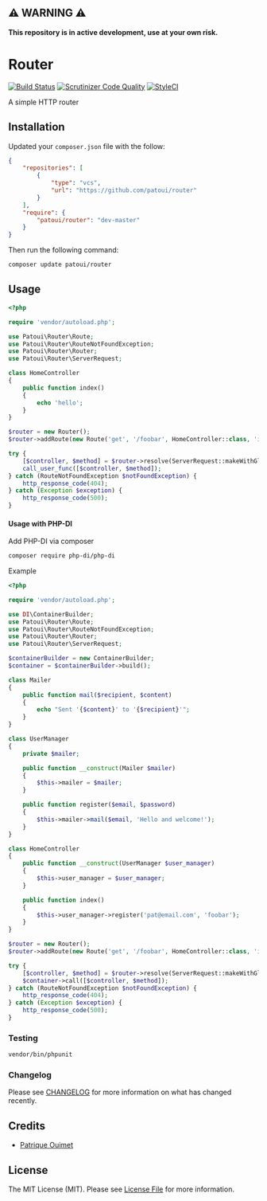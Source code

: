 ## ⚠️ WARNING ⚠️

**This repository is in active development, use at your own risk.**

# Router

[![Build Status](https://img.shields.io/travis/patoui/router/master.svg?style=flat-square)](https://travis-ci.org/patoui/router)
[![Scrutinizer Code Quality](https://scrutinizer-ci.com/g/patoui/router/badges/quality-score.png?b=master)](https://scrutinizer-ci.com/g/patoui/router/?branch=master)
[![StyleCI](https://github.styleci.io/repos/222272762/shield?branch=master)](https://github.styleci.io/repos/222272762)


A simple HTTP router

## Installation

Updated your `composer.json` file with the follow:

```json
{
    "repositories": [
        {
            "type": "vcs",
            "url": "https://github.com/patoui/router"
        }
    ],
    "require": {
        "patoui/router": "dev-master"
    }
}
```

Then run the following command:

```bash
composer update patoui/router
```

## Usage

```php
<?php

require 'vendor/autoload.php';

use Patoui\Router\Route;
use Patoui\Router\RouteNotFoundException;
use Patoui\Router\Router;
use Patoui\Router\ServerRequest;

class HomeController
{
    public function index()
    {
        echo 'hello';
    }
}

$router = new Router();
$router->addRoute(new Route('get', '/foobar', HomeController::class, 'index'));

try {
    [$controller, $method] = $router->resolve(ServerRequest::makeWithGlobals());
    call_user_func([$controller, $method]);
} catch (RouteNotFoundException $notFoundException) {
    http_response_code(404);
} catch (Exception $exception) {
    http_response_code(500);
}
```

#### Usage with PHP-DI

Add PHP-DI via composer

```bash
composer require php-di/php-di
```

Example
```php
<?php

require 'vendor/autoload.php';

use DI\ContainerBuilder;
use Patoui\Router\Route;
use Patoui\Router\RouteNotFoundException;
use Patoui\Router\Router;
use Patoui\Router\ServerRequest;

$containerBuilder = new ContainerBuilder;
$container = $containerBuilder->build();

class Mailer
{
    public function mail($recipient, $content)
    {
        echo "Sent '{$content}' to '{$recipient}'";
    }
}

class UserManager
{
    private $mailer;

    public function __construct(Mailer $mailer)
    {
        $this->mailer = $mailer;
    }

    public function register($email, $password)
    {
        $this->mailer->mail($email, 'Hello and welcome!');
    }
}

class HomeController
{
    public function __construct(UserManager $user_manager)
    {
        $this->user_manager = $user_manager;
    }

    public function index()
    {
        $this->user_manager->register('pat@email.com', 'foobar');
    }
}

$router = new Router();
$router->addRoute(new Route('get', '/foobar', HomeController::class, 'index'));

try {
    [$controller, $method] = $router->resolve(ServerRequest::makeWithGlobals());
    $container->call([$controller, $method]);
} catch (RouteNotFoundException $notFoundException) {
    http_response_code(404);
} catch (Exception $exception) {
    http_response_code(500);
}
```

### Testing

``` bash
vendor/bin/phpunit
```

### Changelog

Please see [CHANGELOG](CHANGELOG.md) for more information on what has changed recently.

## Credits

- [Patrique Ouimet](https://github.com/patoui)

## License

The MIT License (MIT). Please see [License File](LICENSE.md) for more information.
